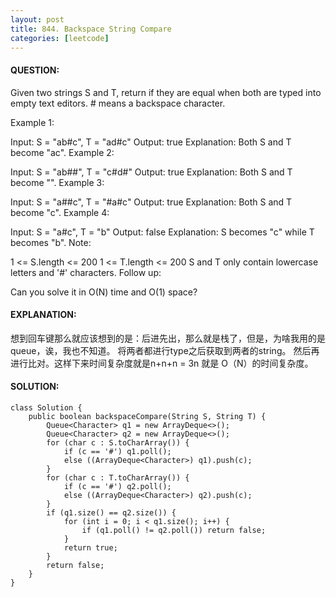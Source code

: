 ```yaml
---
layout: post
title: 844. Backspace String Compare
categories: [leetcode]
---
```


#### QUESTION:
Given two strings S and T, return if they are equal when both are typed into empty text editors. # means a backspace character.

Example 1:

Input: S = "ab#c", T = "ad#c"
Output: true
Explanation: Both S and T become "ac".
Example 2:

Input: S = "ab##", T = "c#d#"
Output: true
Explanation: Both S and T become "".
Example 3:

Input: S = "a##c", T = "#a#c"
Output: true
Explanation: Both S and T become "c".
Example 4:

Input: S = "a#c", T = "b"
Output: false
Explanation: S becomes "c" while T becomes "b".
Note:

1 <= S.length <= 200
1 <= T.length <= 200
S and T only contain lowercase letters and '#' characters.
Follow up:

Can you solve it in O(N) time and O(1) space?
#### EXPLANATION:
想到回车键那么就应该想到的是：后进先出，那么就是栈了，但是，为啥我用的是queue，诶，我也不知道。
将两者都进行type之后获取到两者的string。
然后再进行比对。这样下来时间复杂度就是n+n+n = 3n 就是 O（N）的时间复杂度。
#### SOLUTION:
```
class Solution {
    public boolean backspaceCompare(String S, String T) {
        Queue<Character> q1 = new ArrayDeque<>();
        Queue<Character> q2 = new ArrayDeque<>();
        for (char c : S.toCharArray()) {
            if (c == '#') q1.poll();
            else ((ArrayDeque<Character>) q1).push(c);
        }
        for (char c : T.toCharArray()) {
            if (c == '#') q2.poll();
            else ((ArrayDeque<Character>) q2).push(c);
        }
        if (q1.size() == q2.size()) {
            for (int i = 0; i < q1.size(); i++) {
                if (q1.poll() != q2.poll()) return false;
            }
            return true;
        }
        return false; 
    }
}
```